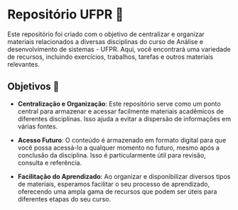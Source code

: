# Repositório UFPR 📝

Este repositório foi criado com o objetivo de centralizar e organizar materiais relacionados a diversas disciplinas do curso de Análise e desenvolvimento de sistemas - UFPR. Aqui, você encontrará uma variedade de recursos, incluindo exercícios, trabalhos, tarefas e outros materiais relevantes.

## Objetivos 🎯

- **Centralização e Organização**: Este repositório serve como um ponto central para armazenar e acessar facilmente materiais acadêmicos de diferentes disciplinas. Isso ajuda a evitar a dispersão de informações em várias fontes.

- **Acesso Futuro**: O conteúdo é armazenado em formato digital para que você possa acessá-lo a qualquer momento no futuro, mesmo após a conclusão da disciplina. Isso é particularmente útil para revisão, consulta e referência.

- **Facilitação do Aprendizado**: Ao organizar e disponibilizar diversos tipos de materiais, esperamos facilitar o seu processo de aprendizado, oferecendo uma ampla gama de recursos que podem ser úteis para diferentes etapas do seu curso.


